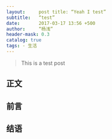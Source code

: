 ```yaml
---
layout:     post title: “Yeah I test” 
subtitle:   “test” 
date:       2017-03-17 13:56 +500 
author:     “杨浅” 
header-mask: 0.3 
catalog: true 
tags: - 生活 
---
```


> This is a test post
## 正文

## 前言

## 结语
